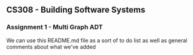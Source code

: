 ## CS308 - Building Software Systems
### Assignment 1 - Multi Graph ADT

We can use this README.md file as a sort of to do list as well as general comments about what we've added
